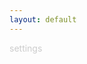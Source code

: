 ```yaml
---
layout: default
---
```


<div id="menu"></div>

<script type="module">
  import {listing} from "./js/index.js";
  listing("#menu");
</script>

<a style="color: #CCC; text-decoration: none" class="mt-5" href="./login">
	<span><i class="fa fa-gear"></i> settings</span>
</a>
